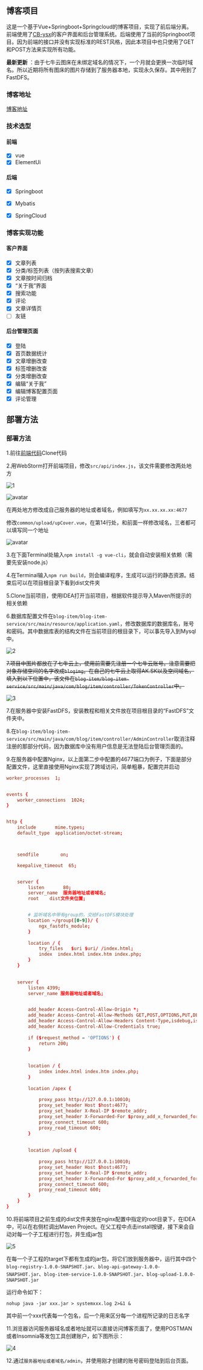 ## 博客项目

这是一个基于Vue+Springboot+Springcloud的博客项目，实现了前后端分离。前端使用了[CB-ysx](https://github.com/CB-ysx/myblog/commits?author=CB-ysx)的客户界面和后台管理系统。后端使用了当前的Springboot项目。因为前端的接口并没有实现标准的REST风格，因此本项目中也只使用了GET和POST方法来实现所有功能。

**最新更新** ：由于七牛云图床在未绑定域名的情况下，一个月就会更换一次临时域名。所以近期将所有图床的图片存储到了服务器本地，实现永久保存。其中用到了FastDFS。

### 博客地址

[博客地址](http://47.100.40.16/home)

### 技术选型

#### 前端

- [X] vue
- [X] ElementUi

#### 后端

- [X] Springboot
- [X] Mybatis
- [X] SpringCloud


### 博客实现功能

#### 客户界面

- [X] 文章列表
- [X] 分类/标签列表（按列表搜索文章）
- [X] 文章按时间归档
- [X] “关于我”界面
- [X] 搜索功能
- [X] 评论
- [X] 文章详情页
- [ ] 友链

#### 后台管理页面

- [X] 登陆
- [X] 首页数据统计
- [X] 文章增删改查
- [X] 标签增删改查
- [X] 分类增删改查
- [X] 编辑“关于我”
- [X] 编辑博客配置页面
- [X] 评论管理

## 部署方法

### 部署方法

1.前往[前端代码](<https://github.com/midoii/myblog>)Clone代码

2.用WebStorm打开前端项目，修改`src/api/index.js`，该文件需要修改两处地方

![1](img/1.png)

![avatar](img/7.png)

在两处地方修改成自己服务器的地址或者域名，例如填写为`xx.xx.xx.xx:4677`

修改`common/upload/upCover.vue`，在第14行处，和前面一样修改域名，三者都可以填写同一个地址

![avatar](img/8.png)

3.在下面Terminal处输入`npm install -g vue-cli`，就会自动安装相关依赖（需要先安装node.js）

4.在Terminal输入`npm run build`，则会编译程序，生成可以运行的静态资源。结束后可以在项目根目录下看到dist文件夹

5.Clone当前项目，使用IDEA打开当前项目，根据软件提示导入Maven所提示的相关依赖

6.数据库配置文件在`blog-item/blog-item-service/src/main/resource/application.yaml`，修改数据库的数据库名，账号和密码。其中数据库表的结构文件在当前项目的根目录下，可以事先导入到Mysql中。

![2](img/2.png)

~~7.项目中图片都放在了七牛云上，使用前需要先注册一个七牛云账号。注意需要把对象存储空间的名字改成`blogimg`。在自己的七牛云上取得AK.SK以及空间域名，填入到以下位置中，该文件在`blog-item/blog-item-service/src/main/java/com/blog/item/controller/TokenController`中。~~

![3](img/3.png)

7.在服务器中安装FastDFS，安装教程和相关文件放在项目根目录的“FastDFS”文件夹中。

8.在`blog-item/blog-item-service/src/main/java/com/blog/item/controller/AdminController`取消注释注册的那部分代码，因为数据库中没有用户信息是无法登陆后台管理页面的。

9.在服务器中配置Nginx，以上面第二步中配置的4677端口为例子，下面是部分配置文件，这里直接使用Nginx实现了跨域访问，简单粗暴，配置完并启动


```conf
worker_processes  1;


events {
    worker_connections  1024;
}


http {
    include       mime.types;
    default_type  application/octet-stream;



    sendfile        on;

    keepalive_timeout  65;


	server {
        listen       80;
        server_name  服务器地址或者域名;
		root	dist文件夹位置;


		# 监听域名中带有group的，交给FastDFS模块处理
        location ~/group([0-9])/ {
            ngx_fastdfs_module;
        }
		
		location / {
            try_files	$uri $uri/ /index.html;
            index  index.html index.htm index.php;
        }
	}
	

	server {
		listen 4399;
		server_name 服务器地址或者域名;


		add_header Access-Control-Allow-Origin *;
		add_header Access-Control-Allow-Methods GET,POST,OPTIONS,PUT,DELETE;
		add_header Access-Control-Allow-Headers Content-Type,isdebug,isAdmin,accessToken,x-requested-with;
		add_header Access-Control-Allow-Credentials true;
		
		if ($request_method = 'OPTIONS') {
			return 200;
		}
		
		
		location / {
			index index.html index.htm index.php;
		}
		
		location /apex {
		
			proxy_pass http://127.0.0.1:10010;
			proxy_set_header Host $host:4677;
			proxy_set_header X-Real-IP $remote_addr;
			proxy_set_header X-Forwarded-For $proxy_add_x_forwarded_for;
			proxy_connect_timeout 600;
			proxy_read_timeout 600;
		}
		
		
		location /upload {
		
			proxy_pass http://127.0.0.1:10010;
			proxy_set_header Host $host:4677;
			proxy_set_header X-Real-IP $remote_addr;
			proxy_set_header X-Forwarded-For $proxy_add_x_forwarded_for;
			proxy_connect_timeout 600;
			proxy_read_timeout 600;
		}
	}
}

```

10.将前端项目之前生成的dist文件夹放在nginx配置中指定的root目录下，在IDEA中，可以在右侧栏调出Maven Project。在父工程中点击install按键，接下来会自动对每一个子工程进行打包，并生成jar包

![5](img/5.png)

在每一个子工程的target下都有生成的jar包，将它们放到服务器中，运行其中四个`blog-registry-1.0.0-SNAPSHOT.jar`、`blog-api-gateway-1.0.0-SNAPSHOT.jar`、`blog-item-service-1.0.0-SNAPSHOT.jar`、`blog-upload-1.0.0-SNAPSHOT.jar`

运行命令如下：

`nohup java -jar xxx.jar > systemxxx.log 2>&1 &`

其中前一个xxx代表每一个包名，后一个用来区分每一个进程所记录的日志名字

11.浏览器访问服务器域名或者地址就可以直接访问博客页面了，使用POSTMAN或者Insomnia等发包工具创建账户，如下图所示：

![4](img/4.png)

12.通过`服务器地址或者域名/admin`，并使用刚才创建的账号密码登陆到后台页面。


